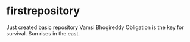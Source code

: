 # firstrepository
Just created basic repository
Vamsi Bhogireddy Obligation is the key for survival.
Sun rises in the east.